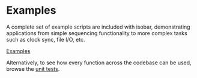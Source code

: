 # Examples

A complete set of example scripts are included with isobar, demonstrating applications from simple sequencing functionality to more complex tasks such as clock sync, file I/O, etc.

[Examples](https://github.com/ideoforms/isobar/tree/master/examples)

Alternatively, to see how every function across the codebase can be used, browse the [unit tests](https://github.com/ideoforms/isobar/tree/master/tests).
